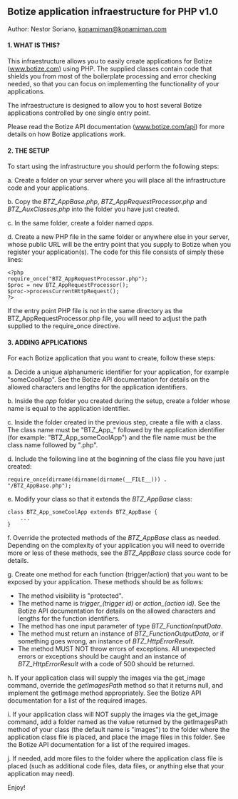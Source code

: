 ## Botize application infraestructure for PHP v1.0 ##


Author: Nestor Soriano, konamiman@konamiman.com


#### **1\.** WHAT IS THIS?

This infraestructure allows you to easily create applications for Botize (www.botize.com) using PHP. The supplied classes contain code that shields you from most of the boilerplate processing and error checking needed, so that you can focus on implementing the functionality of your applications.

The infraestructure is designed to allow you to host several Botize applications controlled by one single entry point.

Please read the Botize API documentation (www.botize.com/api) for more details on how Botize applications work.


#### **2\.** THE SETUP

To start using the infrastructure you should perform the following steps:

a. Create a folder on your server where you will place all the infrastructure code and your applications.

b. Copy the *BTZ\_AppBase.php*, *BTZ\_AppRequestProcessor.php* and *BTZ\_AuxClasses.php* into the folder you have just created.

c. In the same folder, create a folder named *apps*.

d. Create a new PHP file in the same folder or anywhere else in your server, whose public URL will be the entry point that you supply to Botize when you register your application(s). The code for this file consists of simply these lines:  

    <?php
    require_once("BTZ_AppRequestProcessor.php");
    $proc = new BTZ_AppRequestProcessor();
    $proc->processCurrentHttpRequest();
    ?>

If the entry point PHP file is not in the same directory as the BTZ\_AppRequestProcessor.php file, you will need to adjust the path supplied to the require\_once directive.


#### **3\.** ADDING APPLICATIONS

For each Botize application that you want to create, follow these steps:

a. Decide a unique alphanumeric identifier for your application, for example "someCoolApp". See the Botize API documentation for details on the allowed characters and lengths for the application identifiers.

b. Inside the *app* folder you created during the setup, create a folder whose name is equal to the application identifier.

c. Inside the folder created in the previous step, create a file with a class. The class name must be "BTZ\_App\_" followed by the application identifier (for example: "BTZ\_App\_someCoolApp") and the file name must be the class name followed by ".php".

d. Include the following line at the beginning of the class file you have just created:

    require_once(dirname(dirname(dirname(__FILE__))) . "/BTZ_AppBase.php");

e. Modify your class so that it extends the *BTZ_AppBase* class:

    class BTZ_App_someCoolApp extends BTZ_AppBase {
        ...
    }

f. Override the protected methods of the *BTZ\_AppBase* class as needed. Depending on the complexity of your application you will need to override more or less of these methods, see the *BTZ\_AppBase* class source code for details.

g. Create one method for each function (trigger/action) that you want to be exposed by your application. These methods should be as follows:

- The method visibility is "protected".
- The method name is *trigger\_(trigger id)* or *action\_(action id)*. See the Botize API documentation for details on the allowed characters and lengths for the function identifiers. 
- The method has one input parameter of type *BTZ\_FunctionInputData*.
- The method must return an instance of *BTZ\_FunctionOutputData*, or if something goes wrong, an instance of *BTZ\_HttpErrorResult*.
- The method MUST NOT throw errors of exceptions. All unexpected errors or exceptions should be caught and an instance of *BTZ\_HttpErrorResult* with a code of 500 should be returned.

h. If your application class will supply the images via the get\_image command, override the *getImagesPath* method so that it returns null, and implement the getImage method appropriately. See the Botize API documentation for a list of the required images.

i. If your application class will NOT supply the images via the get\_image command, add a folder named as the value returned by the getImagesPath method of your class (the default name is "images") to the folder where the application class file is placed, and place the image files in this folder. See the Botize API documentation for a list of the required images.

j. If needed, add more files to the folder where the application class file is placed (such as additional code files, data files, or anything else that your application may need).

Enjoy!
